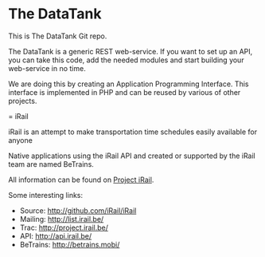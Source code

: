 # The DataTank

This is The DataTank Git repo.

The DataTank is a generic REST web-service. If you want to set up an API, you can take this code, add the needed modules and start building your web-service in no time.

We are doing this by creating an Application Programming Interface. This interface is implemented in PHP and can be reused by various of other projects.

= iRail

iRail is an attempt to make transportation time schedules easily available for anyone

Native applications using the iRail API and created or supported by the iRail team are named BeTrains.

All information can be found on [Project iRail](http://project.irail.be/).

Some interesting links:

  * Source: <http://github.com/iRail/iRail>
  * Mailing: <http://list.irail.be/>
  * Trac: <http://project.irail.be/>
  * API: <http://api.irail.be/>
  * BeTrains: <http://betrains.mobi/>